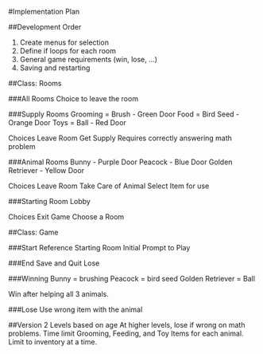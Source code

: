 #Implementation Plan

##Development Order
1) Create menus for selection
2) Define if loops for each room 
3) General game requirements (win, lose, ...)
4) Saving and restarting

##Class: Rooms

###All Rooms
Choice to leave the room

###Supply Rooms
Grooming = Brush - Green Door
Food = Bird Seed - Orange Door
Toys = Ball - Red Door

Choices
Leave Room
Get Supply
Requires correctly answering math problem

###Animal Rooms
Bunny - Purple Door
Peacock - Blue Door
Golden Retriever - Yellow Door

Choices
Leave Room
Take Care of Animal
Select Item for use

###Starting Room
Lobby

Choices
Exit Game 
Choose a Room

##Class: Game

###Start
Reference Starting Room
Initial Prompt to Play

###End
Save and Quit
Lose

###Winning
Bunny = brushing
Peacock = bird seed
Golden Retriever = Ball

Win after helping all 3 animals.

###Lose
Use wrong item with the animal




##Version 2
Levels based on age
At higher levels, lose if wrong on math problems.
Time limit
Grooming, Feeding, and Toy Items for each animal.
Limit to inventory at a time.
